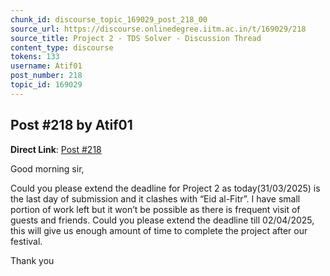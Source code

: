 ```yaml
---
chunk_id: discourse_topic_169029_post_218_00
source_url: https://discourse.onlinedegree.iitm.ac.in/t/169029/218
source_title: Project 2 - TDS Solver - Discussion Thread
content_type: discourse
tokens: 133
username: Atif01
post_number: 218
topic_id: 169029
---
```


## Post #218 by Atif01

**Direct Link**: [Post #218](https://discourse.onlinedegree.iitm.ac.in/t/169029/218)

Good morning sir,

Could you please extend the deadline for Project 2 as today(31/03/2025) is the last day of submission and it clashes with “Eid al-Fitr”. I have small portion of work left but it won’t be possible as there is frequent visit of guests and friends. Could you please extend the deadline till 02/04/2025, this will give us enough amount of time to complete the project after our festival.

Thank you
